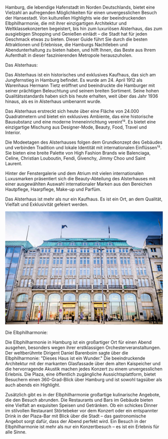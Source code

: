 Hamburg, die lebendige Hafenstadt im Norden Deutschlands, bietet eine Vielzahl an aufregenden Möglichkeiten für einen unvergesslichen Besuch der Hansestadt. Von kulturellen Highlights wie der beeindruckenden Elbphilharmonie, die mit ihrer einzigartigen Architektur und Weltklassekonzerten begeistert, bis hin zum luxuriösen Alsterhaus, das zum ausgiebigen Shopping und Genießen einlädt – die Stadt hat für jeden Geschmack etwas zu bieten. Dieser Guide führt Sie durch die besten Attraktionen und Erlebnisse, die Hamburgs Nachtleben und Abendunterhaltung zu bieten haben, und hilft Ihnen, das Beste aus Ihrem Aufenthalt in dieser faszinierenden Metropole herauszuholen.



Das Alsterhaus:

Das Alsterhaus ist ein historisches und exklusives Kaufhaus, das sich am Jungfernstieg in Hamburg befindet. Es wurde am 24. April 1912 als Warenhaus Hermann Tietz eröffnet und beeindruckte die Hamburger mit seiner prächtigen Beleuchtung und seinem breiten Sortiment. Seine hohen Qualitätsstandards haben sich bis heute erhalten, weit über das Jahr 1936 hinaus, als es in Alsterhaus umbenannt wurde.

Das Alsterhaus erstreckt sich heute über eine Fläche von 24.000 Quadratmetern und bietet ein exklusives Ambiente, das eine historische Bausubstanz und eine moderne Inneneinrichtung vereint¹². Es bietet eine einzigartige Mischung aus Designer-Mode, Beauty, Food, Travel und Interior.

Die Modeetagen des Alsterhauses folgen dem Grundkonzept des Gebäudes und verbinden Tradition und lokale Identität mit internationalen Einflüssen¹². Sie bieten eine breite Palette von High Fashion Brands wie Balenciaga, Celine, Christian Louboutin, Fendi, Givenchy, Jimmy Choo und Saint Laurent.

Hinter der Fenstergalerie und dem Atrium mit vielen internationalen Luxusmarken präsentiert sich die Beauty-Abteilung des Alsterhauses mit einer ausgewählten Auswahl internationaler Marken aus den Bereichen Hautpflege, Haarpflege, Make-up und Parfüm.

Das Alsterhaus ist mehr als nur ein Kaufhaus. Es ist ein Ort, an dem Qualität, Vielfalt und Exklusivität gefeiert werden.

![alsterhaus.jpg](images/alsterhaus.jpg)

Die Elbphilharmonie:

Die Elbphilharmonie in Hamburg ist ein großartiger Ort für einen Abend ausgehen, besonders wegen ihrer erstklassigen Orchesterveranstaltungen. Der weltberühmte Dirigent Daniel Barenboim sagte über die Elbphilharmonie: "Dieses Haus ist ein Wunder." Die beeindruckende Architektur mit der markanten Glasfassade über dem alten Kaispeicher und die hervorragende Akustik machen jedes Konzert zu einem unvergesslichen Erlebnis. Die Plaza, eine öffentlich zugängliche Aussichtsplattform, bietet Besuchern einen 360-Grad-Blick über Hamburg und ist sowohl tagsüber als auch abends ein Highlight.

Zusätzlich gibt es in der Elbphilharmonie großartige kulinarische Angebote, die den Besuch abrunden. Die Restaurants und Bars im Gebäude bieten eine Vielfalt an exquisiten Speisen und Getränken. Ob ein schickes Dinner im stilvollen Restaurant Störtebeker vor dem Konzert oder ein entspannter Drink in der Plaza-Bar mit Blick über die Stadt – das gastronomische Angebot sorgt dafür, dass der Abend perfekt wird. Ein Besuch in der Elbphilharmonie ist mehr als nur ein Konzertbesuch – es ist ein Erlebnis für alle Sinne.